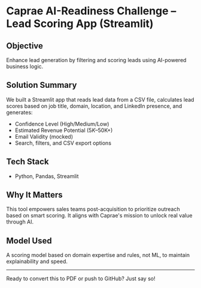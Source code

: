 # Caprae AI-Readiness Challenge – Lead Scoring App (Streamlit)

## Objective

Enhance lead generation by filtering and scoring leads using AI-powered business logic.

## Solution Summary

We built a Streamlit app that reads lead data from a CSV file, calculates lead scores based on job title, domain, location, and LinkedIn presence, and generates:

- Confidence Level (High/Medium/Low)
- Estimated Revenue Potential ($5K–$50K+)
- Email Validity (mocked)
- Search, filters, and CSV export options

## Tech Stack

- Python, Pandas, Streamlit

## Why It Matters

This tool empowers sales teams post-acquisition to prioritize outreach based on smart scoring. It aligns with Caprae's mission to unlock real value through AI.

## Model Used

A scoring model based on domain expertise and rules, not ML, to maintain explainability and speed.

---

Ready to convert this to PDF or push to GitHub? Just say so!

